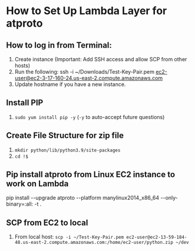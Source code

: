# How to Set Up Lambda Layer for atproto

## How to log in from Terminal:
1. Create instance (Important: Add SSH access and allow SCP from other hosts)
2. Run the following:
	ssh -i ~/Downloads/Test-Key-Pair.pem ec2-user@ec2-3-17-160-24.us-east-2.compute.amazonaws.com
3. Update hostname if you have a new instance.

## Install PIP
1. `sudo yum install pip -y` (`-y` to auto-accept future questions)

## Create File Structure for zip file
1. `mkdir python/lib/python3.9/site-packages`
2. `cd !$`

## Pip install atproto from Linux EC2 instance to work on Lambda
pip install --upgrade atproto --platform manylinux2014_x86_64 --only-binary=:all: -t .



## SCP from EC2 to local
1. From local host: `scp -i ~/Test-Key-Pair.pem ec2-user@ec2-13-59-184-48.us-east-2.compute.amazonaws.com:/home/ec2-user/python.zip ~/dev`


